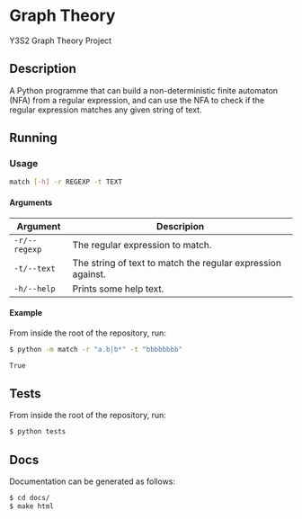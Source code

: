 # Graph Theory

Y3S2 Graph Theory Project

## Description

A Python programme that can build a non-deterministic finite automaton (NFA) from a regular expression, and
can use the NFA to check if the regular expression matches any given string of text.

## Running

### Usage

```sh
match [-h] -r REGEXP -t TEXT
```

#### Arguments

| Argument | Descripion |
| -------- | ---------- |
| `-r/--regexp` | The regular expression to match. |
| `-t/--text` | The string of text to match the regular expression against. |
| `-h/--help` | Prints some help text. |

#### Example

From inside the root of the repository, run:

```sh
$ python -m match -r "a.b|b*" -t "bbbbbbbb"

True
```

## Tests

From inside the root of the repository, run:

```sh
$ python tests
```

## Docs

Documentation can be generated as follows:

```sh
$ cd docs/
$ make html
```
